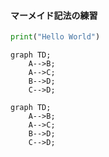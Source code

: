 #### マーメイド記法の練習

```python
print("Hello World")
```

```Mermaid
graph TD;
    A-->B;
    A-->C;
    B-->D;
    C-->D;
```
```
graph TD;
    A-->B;
    A-->C;
    B-->D;
    C-->D;
```